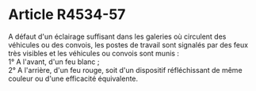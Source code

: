 # Article R4534-57

  
A défaut d'un éclairage suffisant dans les galeries où circulent des véhicules ou des convois, les postes de travail sont signalés par des feux très visibles et les véhicules ou convois sont munis :   
1° A l'avant, d'un feu blanc ;   
2° A l'arrière, d'un feu rouge, soit d'un dispositif réfléchissant de même couleur ou d'une efficacité équivalente.